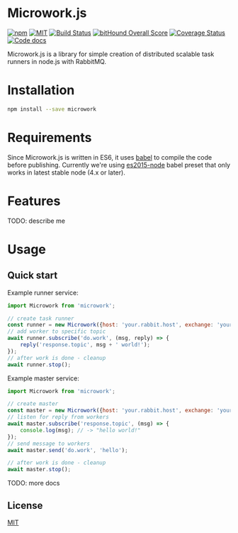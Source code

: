 Microwork.js
=========================

[![npm](https://img.shields.io/npm/v/microwork.svg)](https://www.npmjs.com/package/microwork)
[![MIT](https://img.shields.io/npm/l/microwork.svg)](http://opensource.org/licenses/MIT)
[![Build Status](https://travis-ci.org/yamalight/microwork.svg?branch=master)](https://travis-ci.org/yamalight/microwork)
[![bitHound Overall Score](https://www.bithound.io/github/yamalight/microwork/badges/score.svg)](https://www.bithound.io/github/yamalight/microwork)
[![Coverage Status](https://coveralls.io/repos/github/yamalight/microwork/badge.svg?branch=master)](https://coveralls.io/github/yamalight/microwork?branch=master)
[![Code docs](https://img.shields.io/badge/code-docs-blue.svg)](http://yamalight.github.io/microwork/)

Microwork.js is a library for simple creation of distributed scalable task runners in node.js with RabbitMQ.

# Installation
```sh
npm install --save microwork
```

# Requirements

Since Microwork.js is written in ES6, it uses [babel](https://babeljs.io/) to compile the code before publishing. Currently we're using [es2015-node](https://github.com/rtsao/babel-preset-es2015-node) babel preset that only works in latest stable node (4.x or later).

# Features

TODO: describe me

# Usage

## Quick start

Example runner service:
```js
import Microwork from 'microwork';

// create task runner
const runner = new Microwork({host: 'your.rabbit.host', exchange: 'your.exchange'});
// add worker to specific topic
await runner.subscribe('do.work', (msg, reply) => {
    reply('response.topic', msg + ' world!');
});
// after work is done - cleanup
await runner.stop();
```

Example master service:
```js
import Microwork from 'microwork';

// create master
const master = new Microwork({host: 'your.rabbit.host', exchange: 'your.exchange'});
// listen for reply from workers
await master.subscribe('response.topic', (msg) => {
    console.log(msg); // -> "hello world!"
});
// send message to workers
await master.send('do.work', 'hello');

// after work is done - cleanup
await master.stop();

```

TODO: more docs

## License

[MIT](http://www.opensource.org/licenses/mit-license)
